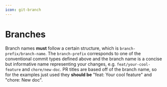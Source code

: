 ```yaml
---
icon: git-branch
---
```


# Branches
Branch names __must__ follow a certain structure, which is `branch-prefix/branch-name`. The `branch-prefix` corresponds to one of the conventional commit types defined above and the branch name is a concise but informative name representing your changes, e.g. `feat/your-cool-feature` and `chore/new-doc`. PR titles are based off of the branch name, so for the examples just used they __should be__ "feat: Your cool feature" and "chore: New doc".
